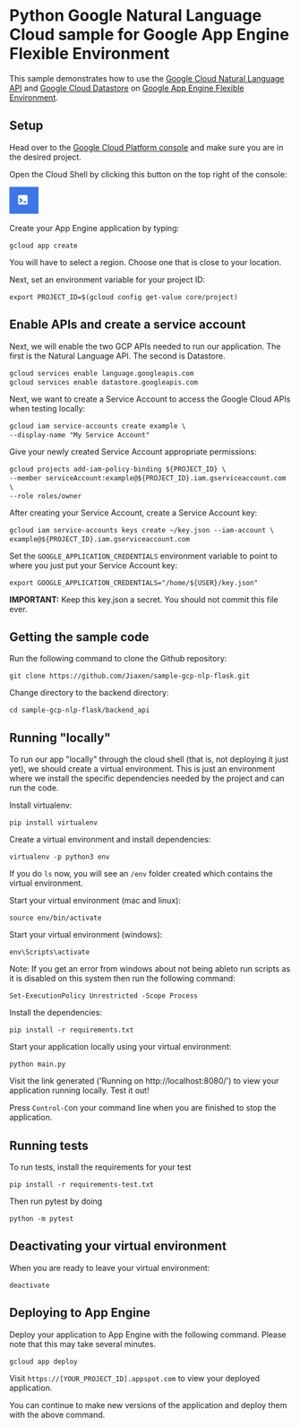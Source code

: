 # Python Google Natural Language Cloud sample for Google App Engine Flexible Environment

This sample demonstrates how to use the [Google Cloud Natural Language API](https://cloud.google.com/natural-language) and [Google Cloud Datastore](https://cloud.google.com/datastore/) on [Google App Engine Flexible Environment](https://cloud.google.com/appengine).


## Setup
Head over to the [Google Cloud Platform console](https://console.cloud.google.com/) and make sure you are in the desired project.

Open the Cloud Shell by clicking this button on the top right of the console:

![img.png](../docs/img.png)

Create your App Engine application by typing:

    gcloud app create

You will have to select a region. Choose one that is close to your location.

Next, set an environment variable for your project ID:

    export PROJECT_ID=$(gcloud config get-value core/project)

## Enable APIs and create a service account
Next, we will enable the two GCP APIs needed to run our application. The first is the Natural Language API. The second is Datastore.

    gcloud services enable language.googleapis.com
    gcloud services enable datastore.googleapis.com

Next, we want to create a Service Account to access the Google Cloud APIs when testing locally:

    gcloud iam service-accounts create example \
    --display-name "My Service Account"

Give your newly created Service Account appropriate permissions:

    gcloud projects add-iam-policy-binding ${PROJECT_ID} \
    --member serviceAccount:example@${PROJECT_ID}.iam.gserviceaccount.com \
    --role roles/owner

After creating your Service Account, create a Service Account key:

    gcloud iam service-accounts keys create ~/key.json --iam-account \
    example@${PROJECT_ID}.iam.gserviceaccount.com

Set the `GOOGLE_APPLICATION_CREDENTIALS` environment variable to point to where
you just put your Service Account key:

    export GOOGLE_APPLICATION_CREDENTIALS="/home/${USER}/key.json"

**IMPORTANT:** Keep this key.json a secret. You should not commit this file ever.

## Getting the sample code

Run the following command to clone the Github repository:

    git clone https://github.com/Jiaxen/sample-gcp-nlp-flask.git

Change directory to the backend directory:

    cd sample-gcp-nlp-flask/backend_api

## Running "locally"
To run our app "locally" through the cloud shell (that is, not deploying it just yet), we should create a virtual 
environment. This is just an environment where we install the specific dependencies needed by the project and
can run the code.

Install virtualenv:

    pip install virtualenv

Create a virtual environment and install dependencies:

    virtualenv -p python3 env

If you do `ls` now, you will see an `/env` folder created which contains the virtual environment. 

Start your virtual environment (mac and linux):

    source env/bin/activate

Start your virtual environment (windows):

    env\Scripts\activate

Note: If you get an error from windows about not being ableto run scripts as it is disabled on this system then run the following command:

    Set-ExecutionPolicy Unrestricted -Scope Process

Install the dependencies:

    pip install -r requirements.txt

Start your application locally using your virtual environment:

    python main.py

Visit the link generated ('Running on http://localhost:8080/') to view your application running locally. Test it out!

Press `Control-C`on your command line when you are finished to stop the application.

    
## Running tests

To run tests, install the requirements for your test
    
    pip install -r requirements-test.txt

Then run pytest by doing  
    
    python -m pytest

## Deactivating your virtual environment
When you are ready to leave your virtual environment:

    deactivate

## Deploying to App Engine

Deploy your application to App Engine with the following command. Please note that this may
take several minutes.

    gcloud app deploy

Visit `https://[YOUR_PROJECT_ID].appspot.com` to view your deployed application.

You can continue to make new versions of the application and deploy them with the above command.